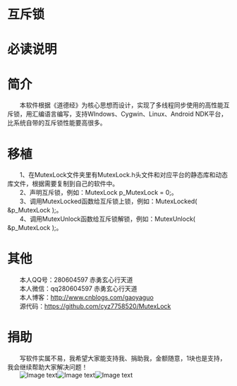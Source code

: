 # 互斥锁
# 必读说明

# 简介
&emsp;&emsp;本软件根据《道德经》为核心思想而设计，实现了多线程同步使用的高性能互斥锁，用汇编语言编写，支持WIndows、Cygwin、Linux、Android NDK平台，比系统自带的互斥锁性能要高很多。  

# 移植
&emsp;&emsp;1、在MutexLock文件夹里有MutexLock.h头文件和对应平台的静态库和动态库文件，根据需要复制到自己的软件中。  
&emsp;&emsp;2、声明互斥锁，例如：MutexLock p_MutexLock = 0;。  
&emsp;&emsp;3、调用MutexLocked函数给互斥锁上锁，例如：MutexLocked( &p_MutexLock );。  
&emsp;&emsp;4、调用MutexUnlock函数给互斥锁解锁，例如：MutexUnlock( &p_MutexLock );。  

# 其他
&emsp;&emsp;本人QQ号：280604597    赤勇玄心行天道  
&emsp;&emsp;本人微信：qq280604597    赤勇玄心行天道  
&emsp;&emsp;本人博客：http://www.cnblogs.com/gaoyaguo  
&emsp;&emsp;源代码：https://github.com/cyz7758520/MutexLock  

# 捐助
&emsp;&emsp;写软件实属不易，我希望大家能支持我、捐助我，金额随意，1块也是支持，我会继续帮助大家解决问题！  
&emsp;&emsp;![Image text](https://img2022.cnblogs.com/blog/249784/202204/249784-20220409102957978-1181496200.jpg)![Image text](https://img2022.cnblogs.com/blog/249784/202204/249784-20220409102958309-1148822717.png)![Image text](https://img2022.cnblogs.com/blog/249784/202204/249784-20220409102958603-1915091349.png)